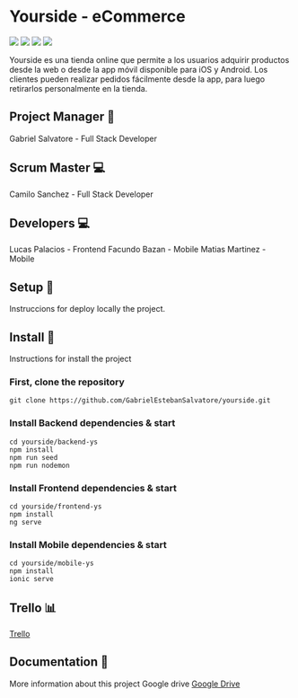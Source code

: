 # Yourside - eCommerce

<img href src="https://img.shields.io/badge/Node.js-43853D?style=for-the-badge&logo=node.js&logoColor=white"/>
<img href src="https://img.shields.io/badge/React-20232A?style=for-the-badge&logo=react&logoColor=61DAFB"/>
<img href src="https://img.shields.io/badge/MongoDB-4EA94B?style=for-the-badge&logo=mongodb&logoColor=white"/>
<img href src="https://img.shields.io/badge/Ionic-3880FF?style=for-the-badge&logo=ionic&logoColor=white"/>

Yourside es una tienda online que permite a los usuarios adquirir productos desde la web o desde la app móvil disponible para iOS y Android. Los clientes pueden realizar pedidos fácilmente desde la app, para luego retirarlos personalmente en la tienda.

## Project Manager 👔

Gabriel Salvatore - Full Stack Developer

## Scrum Master 💻

Camilo Sanchez - Full Stack Developer

## Developers 💻

Lucas Palacios - Frontend
Facundo Bazan - Mobile
Matias Martinez - Mobile

## Setup 🚀

Instruccions for deploy locally the project.

## Install 🔧

Instructions for install the project

### First, clone the repository

```
git clone https://github.com/GabrielEstebanSalvatore/yourside.git

```

### Install Backend dependencies & start

```
cd yourside/backend-ys
npm install
npm run seed
npm run nodemon
```

### Install Frontend dependencies & start

```
cd yourside/frontend-ys
npm install
ng serve
```

### Install Mobile dependencies & start

```
cd yourside/mobile-ys
npm install
ionic serve
```

## Trello 📊

[Trello](https://trello.com/b/gZaibQOl/yourside)

## Documentation 📖

More information about this project Google drive
[Google Drive](https://drive.google.com/drive/folders/1uIMjyDH6MQessj4QcPpJEsoMwpXHzv8I)
